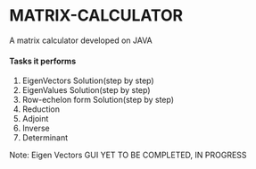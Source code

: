 # MATRIX-CALCULATOR
A matrix calculator developed on JAVA


<h4>Tasks it performs</h4>
<ol >
  <li>EigenVectors Solution(step by step)</li>
  <li>EigenValues Solution(step by step)</li>
  <li>Row-echelon form Solution(step by step)</li>
  <li>Reduction</li>
  <li>Adjoint</li>
  <li>Inverse</li>
  <li>Determinant</li>
</ol>

Note: Eigen Vectors GUI YET TO BE COMPLETED, IN PROGRESS
